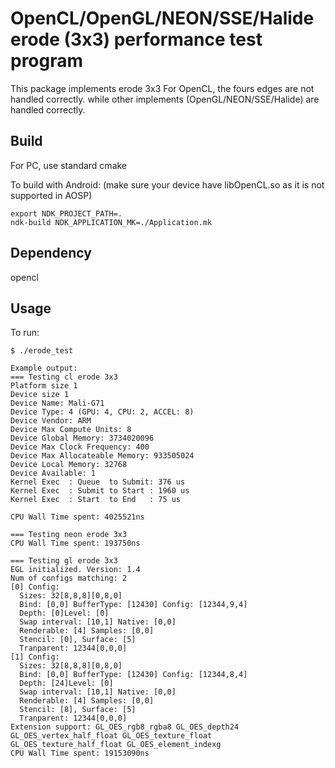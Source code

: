 OpenCL/OpenGL/NEON/SSE/Halide erode (3x3) performance test program
=============================================================================

This package implements erode 3x3
For OpenCL, the fours edges are not handled correctly.
while other implements (OpenGL/NEON/SSE/Halide) are handled correctly.

Build
-----
For PC, use standard cmake

To build with Android: (make sure your device have libOpenCL.so as it is not supported in AOSP)

    export NDK_PROJECT_PATH=.
    ndk-build NDK_APPLICATION_MK=./Application.mk

Dependency
----------
opencl

Usage
-----
To run:

    $ ./erode_test

    Example output:
    === Testing cl erode 3x3
    Platform size 1
    Device size 1
    Device Name: Mali-G71
    Device Type: 4 (GPU: 4, CPU: 2, ACCEL: 8)
    Device Vendor: ARM
    Device Max Compute Units: 8
    Device Global Memory: 3734020096
    Device Max Clock Frequency: 400
    Device Max Allocateable Memory: 933505024
    Device Local Memory: 32768
    Device Available: 1
    Kernel Exec  : Queue  to Submit: 376 us
    Kernel Exec  : Submit to Start : 1960 us
    Kernel Exec  : Start  to End   : 75 us
    
    CPU Wall Time spent: 4025521ns
    
    === Testing neon erode 3x3
    CPU Wall Time spent: 193750ns

    === Testing gl erode 3x3
    EGL initialized. Version: 1.4
    Num of configs matching: 2
    [0] Config:
      Sizes: 32[8,8,8][0,8,0]
      Bind: [0,0] BufferType: [12430] Config: [12344,9,4]
      Depth: [0]Level: [0]
      Swap interval: [10,1] Native: [0,0]
      Renderable: [4] Samples: [0,0]
      Stencil: [0], Surface: [5]
      Tranparent: 12344[0,0,0]
    [1] Config:
      Sizes: 32[8,8,8][0,8,0]
      Bind: [0,0] BufferType: [12430] Config: [12344,8,4]
      Depth: [24]Level: [0]
      Swap interval: [10,1] Native: [0,0]
      Renderable: [4] Samples: [0,0]
      Stencil: [8], Surface: [5]
      Tranparent: 12344[0,0,0]
    Extension support: GL_OES_rgb8_rgba8 GL_OES_depth24 GL_OES_vertex_half_float GL_OES_texture_float GL_OES_texture_half_float GL_OES_element_indexg
    CPU Wall Time spent: 19153090ns
